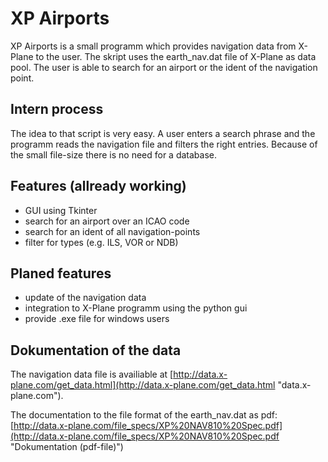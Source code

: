 # XP Airports
XP Airports is a small programm which provides navigation data from X-Plane to the user. The skript uses the earth_nav.dat file of X-Plane as data pool. The user is able to search for an airport or the ident of the navigation point. 

## Intern process
The idea to that script is very easy. A user enters a search phrase and the programm reads the navigation file and filters the right entries. Because of the small file-size there is no need for a database.

## Features (allready working)
* GUI using Tkinter
* search for an airport over an ICAO code
* search for an ident of all navigation-points
* filter for types (e.g. ILS, VOR or NDB)

## Planed features
* update of the navigation data
* integration to X-Plane programm using the python gui
* provide .exe file for windows users



## Dokumentation of the data
The navigation data file is availiable at [http://data.x-plane.com/get_data.html](http://data.x-plane.com/get_data.html "data.x-plane.com"). 

The documentation to the file format of the earth_nav.dat as pdf: [http://data.x-plane.com/file_specs/XP%20NAV810%20Spec.pdf](http://data.x-plane.com/file_specs/XP%20NAV810%20Spec.pdf "Dokumentation (pdf-file)")
